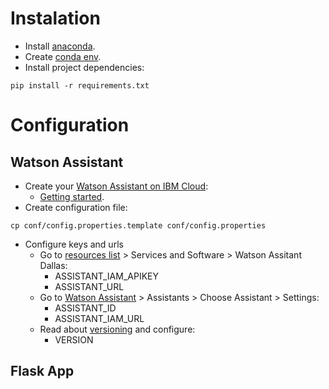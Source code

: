 # Instalation

* Install [anaconda](https://docs.anaconda.com/anaconda/install/index.html).
* Create [conda env](https://conda.io/projects/conda/en/latest/user-guide/tasks/manage-environments.html).
* Install project dependencies:

~~~
pip install -r requirements.txt
~~~

# Configuration

## Watson Assistant

* Create your [Watson Assistant on IBM Cloud](https://cloud.ibm.com/catalog/services/watson-assistant):
	* [Getting started](https://cloud.ibm.com/docs/assistant?topic=assistant-getting-started).
* Create configuration file:

~~~
cp conf/config.properties.template conf/config.properties
~~~

* Configure keys and urls
	* Go to [resources list](https://cloud.ibm.com/resources) > Services and Software > Watson Assitant Dallas:
		* ASSISTANT_IAM_APIKEY
		* ASSISTANT_URL
	* Go to [Watson Assistant](https://us-south.assistant.watson.cloud.ibm.com/instances) > Assistants > Choose Assistant > Settings:
		* ASSISTANT_ID
		* ASSISTANT_IAM_URL
	* Read about [versioning](https://github.com/watson-developer-cloud/api-guidelines/#versioning) and configure:
		* VERSION

## Flask App
